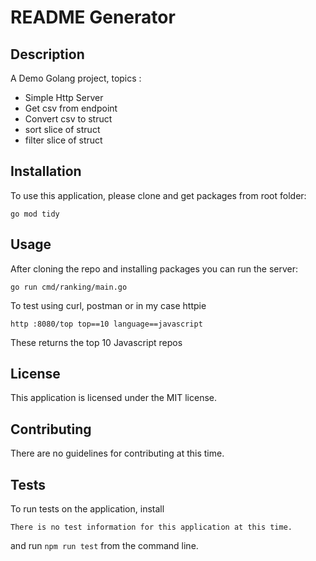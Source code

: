 # README Generator

## Description
A Demo Golang project, topics :

- Simple Http Server
- Get csv from endpoint
- Convert csv to struct
- sort slice of struct
- filter slice of struct



## Installation
To use this application, please clone and get packages from root folder:
```shell
go mod tidy
```

## Usage
After cloning the repo and installing packages you can run the server:
```shell
go run cmd/ranking/main.go
```

To test using curl, postman or in my case httpie
```shell
http :8080/top top==10 language==javascript
```
These returns the top 10 Javascript repos



## License
This application is licensed under the MIT license.

## Contributing
There are no guidelines for contributing at this time.

## Tests
To run tests on the application, install
```
There is no test information for this application at this time.
```
and run `npm run test` from the command line.

    